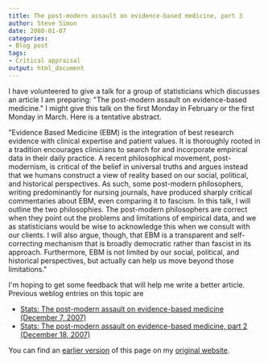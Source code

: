 ```yaml
---
title: The post-modern assault on evidence-based medicine, part 3
author: Steve Simon
date: 2008-01-07
categories:
- Blog post
tags:
- Critical appraisal
output: html_document
---
```

I have volunteered to give a talk for a group of statisticians which
discusses an article I am preparing: \"The post-modern assault on
evidence-based medicine.\" I might give this talk on the first Monday in
February or the first Monday in March. Here is a tentative abstract.

\"Evidence Based Medicine (EBM) is the integration of best research
evidence with clinical expertise and patient values. It is thoroughly
rooted in a tradition encourages clinicians to search for and
incorporate empirical data in their daily practice. A recent
philosophical movement, post-modernism, is critical of the belief in
universal truths and argues instead that we humans construct a view of
reality based on our social, political, and historical perspectives. As
such, some post-modern philosophers, writing predominantly for nursing
journals, have produced sharply critical commentaries about EBM, even
comparing it to fascism. In this talk, I will outline the two
philosophies. The post-modern philosophers are correct when they point
out the problems and limitations of empirical data, and we as
statisticians would be wise to acknowledge this when we consult with our
clients. I will also argue, though, that EBM is a transparent and
self-correcting mechanism that is broadly democratic rather than fascist
in its approach. Furthermore, EBM is not limited by our social,
political, and historical perspectives, but actually can help us move
beyond those limitations.\"

I\'m hoping to get some feedback that will help me write a better
article. Previous weblog entries on this topic are

-   [Stats: The post-modern assault on evidence-based medicine (December
    7, 2007)](http://www.pmean.com/weblog2007/PostModernAssault.html)
-   [Stats: The post-modern assault on evidence-based medicine, part 2
    (December
    18, 2007)](http://www.pmean.com/weblog2007/PostModernAssaultPart2.html)

You can find an [earlier version][sim1] of this page on my [original website][sim2].

[sim1]: http://www.pmean.com/08/PostModernAssaultPart3.html
[sim2]: http://www.pmean.com/original_site.html
